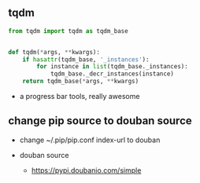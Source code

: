
## tqdm

```python
from tqdm import tqdm as tqdm_base


def tqdm(*args, **kwargs):
    if hasattr(tqdm_base, '_instances'):
        for instance in list(tqdm_base._instances):
            tqdm_base._decr_instances(instance)
    return tqdm_base(*args, **kwargs)
```

- a progress bar tools, really awesome




## change pip source to douban source

- change ~/.pip/pip.conf index-url to douban 

- douban source
    -  https://pypi.doubanio.com/simple